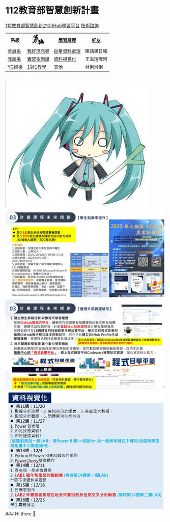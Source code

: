 # 112教育部智慧創新計畫 
<a href="http://140.126.146.12:9090/GitHub2023/">112教育部智慧創新之GitHub學習平台</a>&nbsp;<a href="https://chat.openai.com/auth/login">技術諮詢</a> <table>   <tr>     <th>系級</th>     <th><img src="working.jpeg"></th>     <th><a href="">學習履歷</a></th>     <th><a href="https://chat.openai.com/">好友</a></th>   </tr>   <tr>     <td><a href="https://hm.chu.edu.tw/index.php?Lang=zh-tw">會展系</a></td>     <td><a href="https://www.youtube.com/watch?v=dK9rBfbUETw">我好漂亮喔</a></td>     <td><a href="">巨量資料處理</a></td>     <td>陳蘋果日報</td>   </tr>   <tr>     <td><a href="https://lm.chu.edu.tw/index.php?Lang=zh-tw">我超美</a></td>     <td><a href="https://lm.chu.edu.tw/p/412-1040-117.php?Lang=zh-tw">實習多到爆</a></td>     <td><a href="">資料視覺化</a></td>     <td>王滋瑄嘩阿</td>   </tr>      <tr>     <td><a href="https://mice.chu.edu.tw/index.php?Lang=zh-tw">YG娛樂</a></td>     <td><a href="https://mice.chu.edu.tw/p/412-1041-112.php?Lang=zh-tw">1對1教學</a></td>     <td><a href="">其他</a></td>     <td>林俐滑倒</td>   </tr>   </table><br> <img src="1.jpg"><img src="II_1.jpg"></img> <img src="II_2.jpg"></img> <img src="II_3.jpg" style="display:block; margin:auto;" ></img> ### Hi there 👋

<!--
**miffy1030/miffy1030** is a ✨ _special_ ✨ repository because its `README.md` (this file) appears on your GitHub profile.

Here are some ideas to get you started:

- 🔭 I’m currently working on ...
- 🌱 I’m currently learning ...
- 👯 I’m looking to collaborate on ...
- 🤔 I’m looking for help with ...
- 💬 Ask me about ...
- 📫 How to reach me: ...
- 😄 Pronouns: ...
- ⚡ Fun fact: ...
-->
